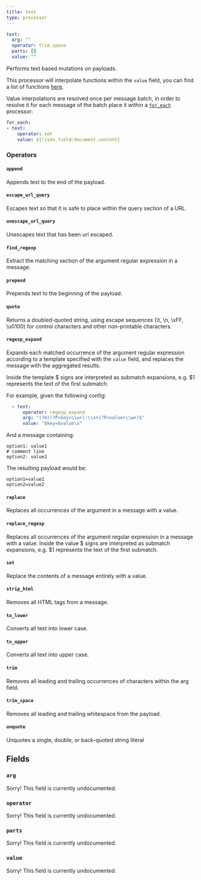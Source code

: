 ```yaml
---
title: text
type: processor
---
```


```yaml
text:
  arg: ""
  operator: trim_space
  parts: []
  value: ""
```

Performs text based mutations on payloads.

This processor will interpolate functions within the `value` field,
you can find a list of functions [here](../config_interpolation.md#functions).

Value interpolations are resolved once per message batch, in order to resolve it
for each message of the batch place it within a
[`for_each`](#for_each) processor:

``` yaml
for_each:
- text:
    operator: set
    value: ${!json_field:document.content}
```

### Operators

#### `append`

Appends text to the end of the payload.

#### `escape_url_query`

Escapes text so that it is safe to place within the query section of a URL.

#### `unescape_url_query`

Unescapes text that has been url escaped.

#### `find_regexp`

Extract the matching section of the argument regular expression in a message.

#### `prepend`

Prepends text to the beginning of the payload.

#### `quote`

Returns a doubled-quoted string, using escape sequences (\t, \n, \xFF, \u0100)
for control characters and other non-printable characters.

#### `regexp_expand`

Expands each matched occurrence of the argument regular expression according to
a template specified with the `value` field, and replaces the message
with the aggregated results.

Inside the template $ signs are interpreted as submatch expansions, e.g. $1
represents the text of the first submatch.

For example, given the following config:

```yaml
  - text:
      operator: regexp_expand
      arg: "(?m)(?P<key>\\w+):\\s+(?P<value>\\w+)$"
      value: "$key=$value\n"
```

And a message containing:

```text
option1: value1
# comment line
option2: value2
```

The resulting payload would be:

```text
option1=value1
option2=value2
```

#### `replace`

Replaces all occurrences of the argument in a message with a value.

#### `replace_regexp`

Replaces all occurrences of the argument regular expression in a message with a
value. Inside the value $ signs are interpreted as submatch expansions, e.g. $1
represents the text of the first submatch.

#### `set`

Replace the contents of a message entirely with a value.

#### `strip_html`

Removes all HTML tags from a message.

#### `to_lower`

Converts all text into lower case.

#### `to_upper`

Converts all text into upper case.

#### `trim`

Removes all leading and trailing occurrences of characters within the arg field.

#### `trim_space`

Removes all leading and trailing whitespace from the payload.

#### `unquote`

Unquotes a single, double, or back-quoted string literal

## Fields

### `arg`

Sorry! This field is currently undocumented.

### `operator`

Sorry! This field is currently undocumented.

### `parts`

Sorry! This field is currently undocumented.

### `value`

Sorry! This field is currently undocumented.

